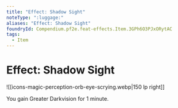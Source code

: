 ```yaml
---
title: "Effect: Shadow Sight"
noteType: ":luggage:"
aliases: "Effect: Shadow Sight"
foundryId: Compendium.pf2e.feat-effects.Item.3GPh6O3PJxORytAC
tags:
  - Item
---
```


# Effect: Shadow Sight
![[icons-magic-perception-orb-eye-scrying.webp|150 lp right]]

You gain Greater Darkvision for 1 minute.
